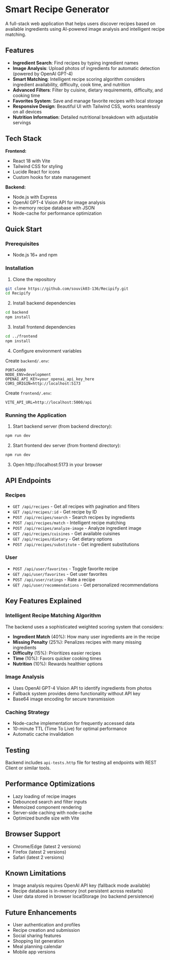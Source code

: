 # Smart Recipe Generator

A full-stack web application that helps users discover recipes based on available ingredients using AI-powered image analysis and intelligent recipe matching.

## Features

- **Ingredient Search**: Find recipes by typing ingredient names
- **Image Analysis**: Upload photos of ingredients for automatic detection (powered by OpenAI GPT-4)
- **Smart Matching**: Intelligent recipe scoring algorithm considers ingredient availability, difficulty, cook time, and nutrition
- **Advanced Filters**: Filter by cuisine, dietary requirements, difficulty, and cooking time
- **Favorites System**: Save and manage favorite recipes with local storage
- **Responsive Design**: Beautiful UI with Tailwind CSS, works seamlessly on all devices
- **Nutrition Information**: Detailed nutritional breakdown with adjustable servings

## Tech Stack

**Frontend:**
- React 18 with Vite
- Tailwind CSS for styling
- Lucide React for icons
- Custom hooks for state management

**Backend:**
- Node.js with Express
- OpenAI GPT-4 Vision API for image analysis
- In-memory recipe database with JSON
- Node-cache for performance optimization

## Quick Start

### Prerequisites
- Node.js 16+ and npm

### Installation

1. Clone the repository
```bash
git clone https://github.com/souvik03-136/Recipify.git
cd Recipify
```

2. Install backend dependencies
```bash
cd backend
npm install
```

3. Install frontend dependencies
```bash
cd ../frontend
npm install
```

4. Configure environment variables

Create `backend/.env`:
```env
PORT=5000
NODE_ENV=development
OPENAI_API_KEY=your_openai_api_key_here
CORS_ORIGIN=http://localhost:5173
```

Create `frontend/.env`:
```env
VITE_API_URL=http://localhost:5000/api
```

### Running the Application

1. Start backend server (from backend directory):
```bash
npm run dev
```

2. Start frontend dev server (from frontend directory):
```bash
npm run dev
```

3. Open http://localhost:5173 in your browser

## API Endpoints

### Recipes
- `GET /api/recipes` - Get all recipes with pagination and filters
- `GET /api/recipes/:id` - Get recipe by ID
- `POST /api/recipes/search` - Search recipes by ingredients
- `POST /api/recipes/match` - Intelligent recipe matching
- `POST /api/recipes/analyze-image` - Analyze ingredient image
- `GET /api/recipes/cuisines` - Get available cuisines
- `GET /api/recipes/dietary` - Get dietary options
- `POST /api/recipes/substitute` - Get ingredient substitutions

### User
- `POST /api/user/favorites` - Toggle favorite recipe
- `GET /api/user/favorites` - Get user favorites
- `POST /api/user/ratings` - Rate a recipe
- `GET /api/user/recommendations` - Get personalized recommendations

## Key Features Explained

### Intelligent Recipe Matching Algorithm
The backend uses a sophisticated weighted scoring system that considers:
- **Ingredient Match** (40%): How many user ingredients are in the recipe
- **Missing Penalty** (25%): Penalizes recipes with many missing ingredients
- **Difficulty** (15%): Prioritizes easier recipes
- **Time** (10%): Favors quicker cooking times
- **Nutrition** (10%): Rewards healthier options

### Image Analysis
- Uses OpenAI GPT-4 Vision API to identify ingredients from photos
- Fallback system provides demo functionality without API key
- Base64 image encoding for secure transmission

### Caching Strategy
- Node-cache implementation for frequently accessed data
- 10-minute TTL (Time To Live) for optimal performance
- Automatic cache invalidation

## Testing

Backend includes `api-tests.http` file for testing all endpoints with REST Client or similar tools.

## Performance Optimizations

- Lazy loading of recipe images
- Debounced search and filter inputs
- Memoized component rendering
- Server-side caching with node-cache
- Optimized bundle size with Vite

## Browser Support

- Chrome/Edge (latest 2 versions)
- Firefox (latest 2 versions)
- Safari (latest 2 versions)

## Known Limitations

- Image analysis requires OpenAI API key (fallback mode available)
- Recipe database is in-memory (not persistent across restarts)
- User data stored in browser localStorage (no backend persistence)

## Future Enhancements

- User authentication and profiles
- Recipe creation and submission
- Social sharing features
- Shopping list generation
- Meal planning calendar
- Mobile app versions
